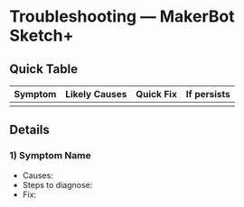 # Troubleshooting — MakerBot Sketch+

## Quick Table

| Symptom | Likely Causes | Quick Fix | If persists |
|---|---|---|---|
|  |  |  |  |

## Details
### 1) Symptom Name
- Causes:
- Steps to diagnose:
- Fix:

